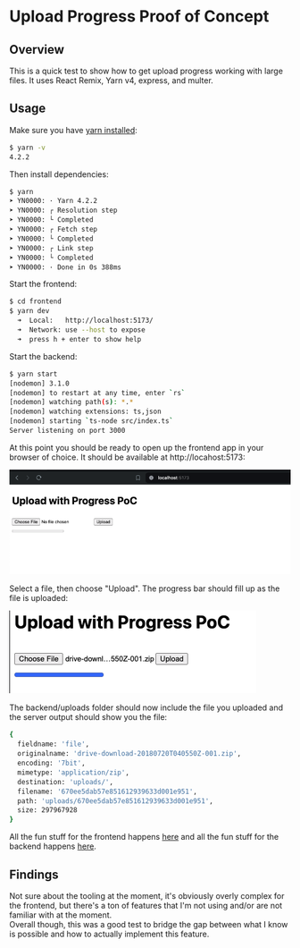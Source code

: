 # Upload Progress Proof of Concept

## Overview

This is a quick test to show how to get upload progress working with large files. It uses React Remix, Yarn v4, express, and multer.

## Usage

Make sure you have [yarn installed](https://yarnpkg.com/getting-started/install):

```bash
$ yarn -v
4.2.2
```

Then install dependencies:

```bash
$ yarn
➤ YN0000: · Yarn 4.2.2
➤ YN0000: ┌ Resolution step
➤ YN0000: └ Completed
➤ YN0000: ┌ Fetch step
➤ YN0000: └ Completed
➤ YN0000: ┌ Link step
➤ YN0000: └ Completed
➤ YN0000: · Done in 0s 388ms
```

Start the frontend:

```bash
$ cd frontend
$ yarn dev
  ➜  Local:   http://localhost:5173/
  ➜  Network: use --host to expose
  ➜  press h + enter to show help
```

Start the backend:

```bash
$ yarn start
[nodemon] 3.1.0
[nodemon] to restart at any time, enter `rs`
[nodemon] watching path(s): *.*
[nodemon] watching extensions: ts,json
[nodemon] starting `ts-node src/index.ts`
Server listening on port 3000
```

At this point you should be ready to open up the frontend app in your browser of choice. It should be available at http://locahost:5173:

![](imgs/Screenshot%202024-05-10%20at%2013.47.21.png)

Select a file, then choose "Upload". The progress bar should fill up as the file is uploaded:

![](imgs/Screenshot%202024-05-10%20at%2013.48.22.png)

The backend/uploads folder should now include the file you uploaded and the server output should show you the file:

```bash
{
  fieldname: 'file',
  originalname: 'drive-download-20180720T040550Z-001.zip',
  encoding: '7bit',
  mimetype: 'application/zip',
  destination: 'uploads/',
  filename: '670ee5dab57e851612939633d001e951',
  path: 'uploads/670ee5dab57e851612939633d001e951',
  size: 297967928
}
```

All the fun stuff for the frontend happens [here](frontend/app/routes/_index.tsx) and all the fun stuff for the backend happens [here](backend/src/index.ts).

## Findings

Not sure about the tooling at the moment, it's obviously overly complex for the frontend, but there's a ton of features that I'm not using and/or are not familiar with at the moment.  
Overall though, this was a good test to bridge the gap between what I know is possible and how to actually implement this feature.
